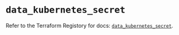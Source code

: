 # `data_kubernetes_secret`

Refer to the Terraform Registory for docs: [`data_kubernetes_secret`](https://registry.terraform.io/providers/hashicorp/kubernetes/2.25.2/docs/data-sources/secret).
